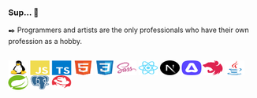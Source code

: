 ### Sup... 👋

✒️ Programmers and artists are the only professionals who have their own profession as a hobby.

<div style="display: inline_block"><br>
  <img align="center" alt="Linux" height="30" width="40" src="https://raw.githubusercontent.com/devicons/devicon/master/icons/linux/linux-original.svg">
  <img align="center" alt="Js" height="30" width="40" src="https://raw.githubusercontent.com/devicons/devicon/master/icons/javascript/javascript-plain.svg">
  <img align="center" alt="Ts" height="30" width="40" src="https://raw.githubusercontent.com/devicons/devicon/master/icons/typescript/typescript-plain.svg">
  <img align="center" alt="HTML" height="30" width="40" src="https://raw.githubusercontent.com/devicons/devicon/master/icons/html5/html5-original.svg">
  <img align="center" alt="CSS" height="30" width="40" src="https://raw.githubusercontent.com/devicons/devicon/master/icons/css3/css3-original.svg">
  <img align="center" alt="SASS" height="30" width="40" src="https://raw.githubusercontent.com/devicons/devicon/master/icons/sass/sass-original.svg">
  <img align="center" alt="React" height="30" width="40" src="https://raw.githubusercontent.com/devicons/devicon/master/icons/react/react-original.svg">
  <img align="center" alt="NuxtJs" height="30" width="40" src="https://raw.githubusercontent.com/devicons/devicon/master/icons/nextjs/nextjs-original.svg">
  <img align="center" alt="AdonisJS" height="30" width="40" src="https://raw.githubusercontent.com/devicons/devicon/master/icons/adonisjs/adonisjs-original.svg">
  <img align="center" alt="AdonisJS" height="30" width="40" src="https://raw.githubusercontent.com/devicons/devicon/master/icons/nestjs/nestjs-plain.svg">
  <img align="center" alt="AdonisJS" height="30" width="40" src="https://raw.githubusercontent.com/devicons/devicon/master/icons/java/java-original.svg">
  <img align="center" alt="AdonisJS" height="30" width="40" src="https://raw.githubusercontent.com/devicons/devicon/master/icons/spring/spring-original.svg">
  <img align="center" alt="AdonisJS" height="30" width="40" src="https://raw.githubusercontent.com/devicons/devicon/master/icons/postgresql/postgresql-plain.svg">
  <img align="center" alt="AdonisJS" height="30" width="40" src="https://raw.githubusercontent.com/devicons/devicon/master/icons/redhat/redhat-plain.svg">
</div>
